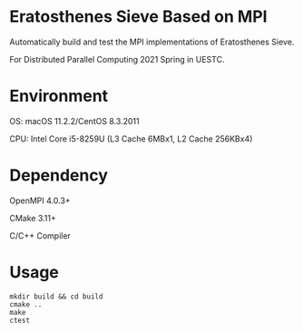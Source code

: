 # Eratosthenes Sieve Based on MPI
Automatically build and test the MPI implementations of Eratosthenes Sieve. 

For Distributed Parallel Computing 2021 Spring in UESTC.

# Environment
OS: macOS 11.2.2/CentOS 8.3.2011

CPU: Intel Core i5-8259U (L3 Cache 6MBx1, L2 Cache 256KBx4)

# Dependency
OpenMPI 4.0.3+

CMake 3.11+

C/C++ Compiler

# Usage
```shell
mkdir build && cd build
cmake ..
make
ctest
```

